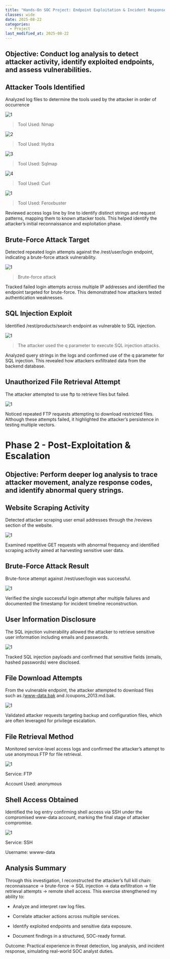 ```yaml
---
title: "Hands-On SOC Project: Endpoint Exploitation & Incident Response"
classes: wide
date: 2025-08-22
categories: 
  - Project
last_modified_at: 2025-08-22
---
```


## Objective: Conduct log analysis to detect attacker activity, identify exploited endpoints, and assess vulnerabilities.

## Attacker Tools Identified

Analyzed log files to determine the tools used by the attacker in order of occurrence

![1](https://fastpacer1.github.io/portfolio/assets/images/BlueTea/nmap.png)
> Tool Used: Nmap

![2](https://fastpacer1.github.io/portfolio/assets/images/BlueTea/hydra.png)
> Tool Used: Hydra

![3](https://fastpacer1.github.io/portfolio/assets/images/BlueTea/sqlmap.png)
> Tool Used: Sqlmap

![4](https://fastpacer1.github.io/portfolio/assets/images/BlueTea/curl.png)
> Tool Used: Curl

![1](https://fastpacer1.github.io/portfolio/assets/images/BlueTea/feroxbuster.png)
> Tool Used: Feroxbuster

Reviewed access logs line by line to identify distinct strings and request patterns, mapping them to known attacker tools. This helped identify the attacker’s initial reconnaissance and exploitation phase.

## Brute-Force Attack Target

Detected repeated login attempts against the /rest/user/login endpoint, indicating a brute-force attack vulnerability.

![1](https://fastpacer1.github.io/portfolio/assets/images/BlueTea/bruteforce.png)
> Brute-force attack

Tracked failed login attempts across multiple IP addresses and identified the endpoint targeted for brute-force. This demonstrated how attackers tested authentication weaknesses.

## SQL Injection Exploit

Identified /rest/products/search endpoint as vulnerable to SQL injection.

![1](https://fastpacer1.github.io/portfolio/assets/images/BlueTea/sqlinjection.png)

> The attacker used the q parameter to execute SQL injection attacks.

Analyzed query strings in the logs and confirmed use of the q parameter for SQL injection. This revealed how attackers exfiltrated data from the backend database.

## Unauthorized File Retrieval Attempt

The attacker attempted to use ftp to retrieve files but failed.

![1](https://fastpacer1.github.io/portfolio/assets/images/BlueTea/ftp.png) 

Noticed repeated FTP requests attempting to download restricted files. Although these attempts failed, it highlighted the attacker’s persistence in testing multiple vectors.

# Phase 2 - Post-Exploitation & Escalation

## Objective: Perform deeper log analysis to trace attacker movement, analyze response codes, and identify abnormal query strings.

## Website Scraping Activity

Detected attacker scraping user email addresses through the /reviews section of the website.

![1](https://fastpacer1.github.io/portfolio/assets/images/BlueTea/reviews.png) 

Examined repetitive GET requests with abnormal frequency and identified scraping activity aimed at harvesting sensitive user data.

## Brute-Force Attack Result

Brute-force attempt against /rest/user/login was successful.

![1](https://fastpacer1.github.io/portfolio/assets/images/BlueTea/timestamp.png) 

Verified the single successful login attempt after multiple failures and documented the timestamp for incident timeline reconstruction.

## User Information Disclosure

The SQL injection vulnerability allowed the attacker to retrieve sensitive user information including emails and passwords.

![1](https://fastpacer1.github.io/portfolio/assets/images/BlueTea/email,password.png) 

Tracked SQL injection payloads and confirmed that sensitive fields (emails, hashed passwords) were disclosed.

## File Download Attempts

From the vulnerable endpoint, the attacker attempted to download files such as /www-data.bak and /coupons_2013.md.bak.

![1](https://fastpacer1.github.io/portfolio/assets/images/BlueTea/ftp.png)

Validated attacker requests targeting backup and configuration files, which are often leveraged for privilege escalation.

## File Retrieval Method

Monitored service-level access logs and confirmed the attacker’s attempt to use anonymous FTP for file retrieval.

![1](https://fastpacer1.github.io/portfolio/assets/images/BlueTea/anon.png)

Service: FTP 

Account Used: anonymous

## Shell Access Obtained

Identified the log entry confirming shell access via SSH under the compromised www-data account, marking the final stage of attacker compromise.

![1](https://fastpacer1.github.io/portfolio/assets/images/BlueTea/username.png)

Service: SSH

Username: wwww-data

## Analysis Summary

Through this investigation, I reconstructed the attacker’s full kill chain: reconnaissance → brute-force → SQL injection → data exfiltration → file retrieval attempts → remote shell access.
This exercise strengthened my ability to:

* Analyze and interpret raw log files.

* Correlate attacker actions across multiple services.

* Identify exploited endpoints and sensitive data exposure.

* Document findings in a structured, SOC-ready format.

Outcome: Practical experience in threat detection, log analysis, and incident response, simulating real-world SOC analyst duties.
